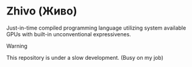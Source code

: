 # Zhivo (Живо)

Just-in-time compiled programming language utilizing system available GPUs with built-in unconventional expressivenes.

> [!WARNING]
> This repository is under a slow development. (Busy on my job)
